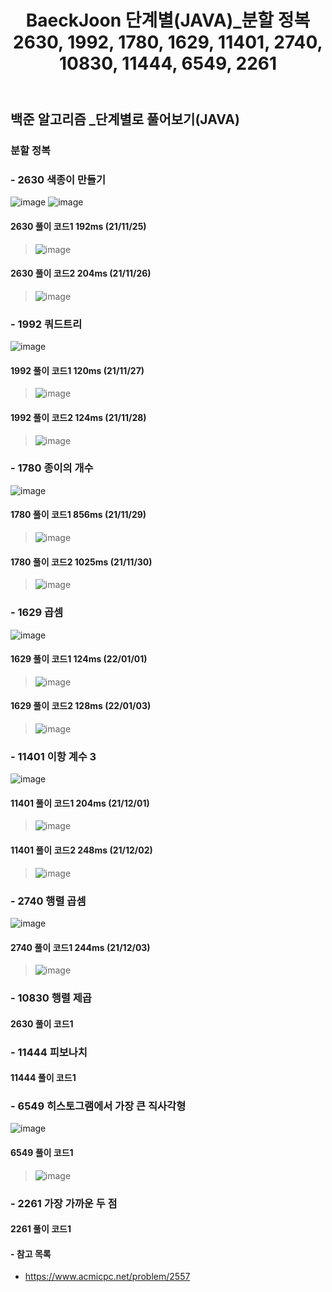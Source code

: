 ﻿---
layout: single
title: "BaeckJoon 단계별(JAVA)_분할 정복 2630, 1992, 1780, 1629, 11401, 2740, 10830, 11444, 6549, 2261"
read_time: true
categories: 
 - BaeckJoon 
tags: 
 - Algorithm
 - BaeckJoon 
last_modified_at: '2021-10-18 23:43:00 +0800'
toc: true
toc_sticky: true
toc_label: 목차
---
## 백준 알고리즘 _단계별로 풀어보기(JAVA)
### 분할 정복
### - 2630 색종이 만들기
![image](https://user-images.githubusercontent.com/66898243/144713626-00741fa2-5a81-443b-abba-b55e02c28c50.png)
![image](https://user-images.githubusercontent.com/66898243/143462968-4ca41040-a778-488e-b251-ce27a071805b.png)

#### 2630 풀이 코드1 192ms (21/11/25)
>  ![image](https://user-images.githubusercontent.com/66898243/143462802-0f00277a-9947-42f7-9b6d-e6d4f7ebaa55.png)

#### 2630 풀이 코드2 204ms (21/11/26)
>  ![image](https://user-images.githubusercontent.com/66898243/143599436-1a5a2521-5ad2-4437-b39c-ab5b8c59d85f.png)

### - 1992 쿼드트리
![image](https://user-images.githubusercontent.com/66898243/143685736-278f969c-e016-44cf-bcf8-c0b529d728db.png)

#### 1992 풀이 코드1 120ms (21/11/27)
>  ![image](https://user-images.githubusercontent.com/66898243/143686174-221b3e5b-1e6a-45d0-a28e-3742b9e957a1.png)

#### 1992 풀이 코드2 124ms (21/11/28)
>  ![image](https://user-images.githubusercontent.com/66898243/143771506-305d4501-94ee-4747-9b54-89143650261f.png)

### - 1780 종이의 개수
![image](https://user-images.githubusercontent.com/66898243/143888716-9da76d57-4537-43bf-b2e4-78ae04771f11.png)

#### 1780 풀이 코드1 856ms (21/11/29)
>  ![image](https://user-images.githubusercontent.com/66898243/143888778-e9f0e85a-b1d1-4def-8e24-dcfa16ca2e40.png)

#### 1780 풀이 코드2 1025ms (21/11/30)
>  ![image](https://user-images.githubusercontent.com/66898243/144061308-d22e5965-983a-4dbe-a227-9c0f4127fac6.png)

### - 1629 곱셈
![image](https://user-images.githubusercontent.com/66898243/147853206-9edb70b8-a148-4196-8d94-8bd6b557ed55.png)

#### 1629 풀이 코드1 124ms (22/01/01)
>  ![image](https://user-images.githubusercontent.com/66898243/147853208-440a098e-ea5d-42b2-96ee-16c1acaf8589.png)

#### 1629 풀이 코드2 128ms (22/01/03)
>  ![image](https://user-images.githubusercontent.com/66898243/147945157-029d6892-15f9-4131-b21b-52bd9acc0390.png)

### - 11401 이항 계수 3
![image](https://user-images.githubusercontent.com/66898243/144256974-5703f816-4c72-481f-94c3-193a624f8b8d.png)

#### 11401 풀이 코드1 204ms (21/12/01)
>  ![image](https://user-images.githubusercontent.com/66898243/144257032-2e4d47ab-cd64-404e-b491-12ed1e23694e.png)

#### 11401 풀이 코드2 248ms (21/12/02)
>  ![image](https://user-images.githubusercontent.com/66898243/144444380-650e20d1-db70-4881-801e-8a10a9a07fd4.png)

### - 2740 행렬 곱셈 
![image](https://user-images.githubusercontent.com/66898243/144616991-467a5059-9962-4f66-b0c0-cac318864757.png)

#### 2740 풀이 코드1 244ms (21/12/03)
>   ![image](https://user-images.githubusercontent.com/66898243/144623377-cd1b0325-9ee4-4164-876e-0b3304582499.png)


### - 10830 행렬 제곱 

#### 2630 풀이 코드1
>

### - 11444 피보나치 

#### 11444 풀이 코드1
>

### - 6549 히스토그램에서 가장 큰 직사각형 
![image](https://user-images.githubusercontent.com/66898243/144751897-0c95b83a-69be-4cf1-a1bb-951a7f92d0c9.png)

#### 6549 풀이 코드1
>  ![image](https://user-images.githubusercontent.com/66898323/144751902-8sdfw5422a-af3a-4152-bb91-56bc001b86d5.png)


### - 2261 가장 가까운 두 점 

#### 2261 풀이 코드1
>



#### - 참고 목록
- https://www.acmicpc.net/problem/2557
